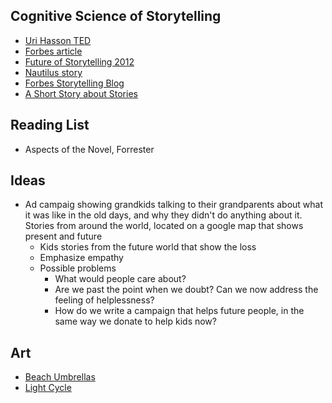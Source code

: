 ## Cognitive Science of Storytelling

- [Uri Hasson TED](https://blog.ted.com/what-happens-in-the-brain-when-we-hear-stories-uri-hasson-at-ted2016)
- [Forbes article](https://www.forbes.com/sites/giovannirodriguez/2017/07/21/this-is-your-brain-on-storytelling-the-chemistry-of-modern-communication/#3e16369ec865)
- [Future of Storytelling 2012](https://www.youtube.com/playlist?list=PLs6Vd3jEmIsv4gOD2VT-t08MkfUZRSuA9)
- [Nautilus story](http://nautil.us/issue/0/the-story-of-nautilus/where-science-and-story-meet)
- [Forbes Storytelling Blog](https://www.forbes.com/sites/giovannirodriguez/2017/07/30/eleven-things-you-should-know-about-storytelling-humanitys-greatest-but-most-dangerous-tool/#69c9f24b73e1)
- [A Short Story about Stories](https://medium.com/@Tod_Loofbourrow/a-short-story-about-stories-6d32fbd89b2e)

## Reading List
- Aspects of the Novel, Forrester

## Ideas
- Ad campaig showing grandkids talking to their grandparents about what it was like in the old days, and why they didn't do anything about it. Stories from around the world, located on a google map that shows present and future
    - Kids stories from the future world that show the loss
    - Emphasize empathy
    - Possible problems
        - What would people care about?
        - Are we past the point when we doubt? Can we now address the feeling
          of helplessness?
        - How do we write a campaign that helps future people, in the same way
          we donate to help kids now? 

## Art

- [Beach Umbrellas](https://www.lagunabeachindy.com/creating-community-by-lighting-up-the-shore/)
- [Light Cycle](https://www.urbanprojections.com/street-projection)

